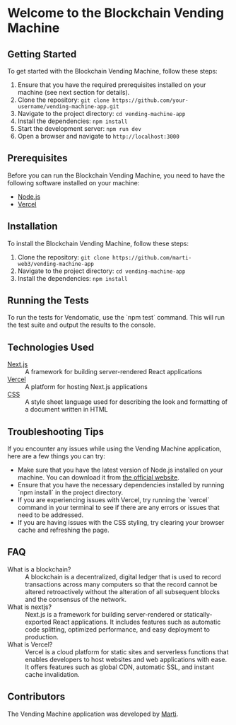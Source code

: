 <h1>Welcome to the Blockchain Vending Machine</h1>
<h2>Getting Started</h2>
<p>To get started with the Blockchain Vending Machine, follow these steps:</p>
<ol>
  <li>Ensure that you have the required prerequisites installed on your machine (see next section for details).</li>
  <li>Clone the repository: <code>git clone https://github.com/your-username/vending-machine-app.git</code></li>
  <li>Navigate to the project directory: <code>cd vending-machine-app</code></li>
  <li>Install the dependencies: <code>npm install</code></li>
  <li>Start the development server: <code>npm run dev</code></li>
  <li>Open a browser and navigate to <code>http://localhost:3000</code></li>
</ol>
<h2>Prerequisites</h2>
<p>Before you can run the Blockchain Vending Machine, you need to have the following software installed on your machine:</p>
<ul>
  <li><a href="https://nodejs.org/en/">Node.js</a></li>
  <li><a href="https://vercel.com/">Vercel</a></li>
</ul>
<h2>Installation</h2>
<p>To install the Blockchain Vending Machine, follow these steps:</p>
<ol>
  <li>Clone the repository: <code>git clone https://github.com/marti-web3/vending-machine-app</code></li>
  <li>Navigate to the project directory: <code>cd vending-machine-app</code></li>
  <li>Install the dependencies: <code>npm install</code></li>
</ol>
  <h2>Running the Tests</h2>
    <p>To run the tests for Vendomatic, use the `npm test` command. This will run the test suite and output the results to the console.</p>
    <h2>Technologies Used</h2>
    <dl>
      <dt>
        <a href="https://nextjs.org/" target="_blank">Next.js</a>
      </dt>
      <dd>A framework for building server-rendered React applications</dd>
      <dt>
        <a href="https://vercel.com/" target="_blank">Vercel</a>
      </dt>
      <dd>A platform for hosting Next.js applications</dd>
      <dt>
        <a href="https://www.w3.org/Style/CSS/" target="_blank">CSS</a>
      </dt>
      <dd>A style sheet language used for describing the look and formatting of a document written in HTML</dd>
    </dl>
    <h2>Troubleshooting Tips</h2>
    <p>If you encounter any issues while using the Vending Machine application, here are a few things you can try:</p>
    <ul>
      <li>Make sure that you have the latest version of Node.js installed on your machine. You can download it from <a href="https://nodejs.org/en/" target="_blank">the official website</a>.</li>
      <li>Ensure that you have the necessary dependencies installed by running `npm install` in the project directory.</li>
      <li>If you are experiencing issues with Vercel, try running the `vercel` command in your terminal to see if there are any errors or issues that need to be addressed.</li>
      <li>If you are having issues with the CSS styling, try clearing your browser cache and refreshing the page.</li>
    </ul>
    <h2>FAQ</h2>
    <dl>
      <dt>What is a blockchain?</dt>
      <dd>A blockchain is a decentralized, digital ledger that is used to record transactions across many computers so that the record cannot be altered retroactively without the alteration of all subsequent blocks and the consensus of the network.</dd>
      <dt>What is nextjs?</dt>
      <dd>Next.js is a framework for building server-rendered or statically-exported React applications. It includes features such as automatic code splitting, optimized performance, and easy deployment to production.</dd>
      <dt>What is Vercel?</dt>
      <dd>Vercel is a cloud platform for static sites and serverless functions that enables developers to host websites and web applications with ease. It offers features such as global CDN, automatic SSL, and instant cache invalidation.</dd>
    </dl>
    <h2>Contributors</h2>
    <p>The Vending Machine application was developed by <a href="https://www.linkedin.com/in/david-martinez-a693b165/" target="_blank">Marti</a>.</p>